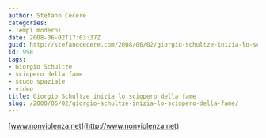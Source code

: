 ```yaml
---
author: Stefano Cecere
categories:
- Tempi moderni
date: 2008-06-02T17:03:37Z
guid: http://stefanocecere.com/2008/06/02/giorgio-schultze-inizia-lo-sciopero-della-fame/
id: 998
tags:
- Giorgio Schultze
- sciopero della fame
- scudo spaziale
- video
title: Giorgio Schultze inizia lo sciopero della fame
slug: /2008/06/02/giorgio-schultze-inizia-lo-sciopero-della-fame/
---
```


[www.nonviolenza.net](http://www.nonviolenza.net)
